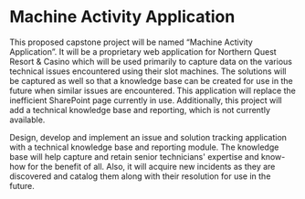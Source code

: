 # Machine Activity Application
This proposed capstone project will be named “Machine Activity Application”. It will be a proprietary web application for Northern Quest Resort & Casino which will be used primarily to capture data on the various technical issues encountered using their slot machines. The solutions will be captured as well so that a knowledge base can be created for use in the future when similar issues are encountered. This application will replace the inefficient SharePoint page currently in use. Additionally, this project will add a technical knowledge base and reporting, which is not currently available.

Design, develop and implement an issue and solution tracking application with a technical knowledge base and reporting module. The knowledge base will help capture and retain senior technicians' expertise and know-how for the benefit of all. Also, it will acquire new incidents as they are discovered and catalog them along with their resolution for use in the future.
